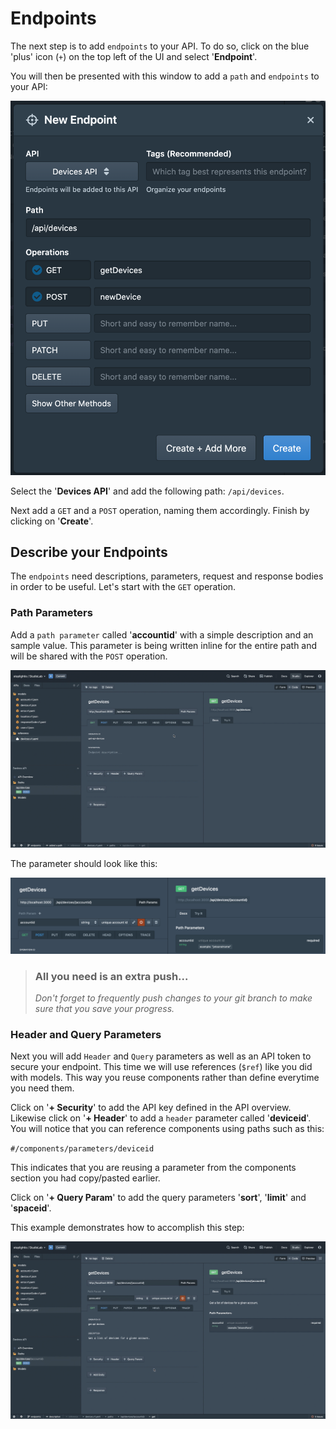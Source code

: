 # Endpoints

The next step is to add `endpoints` to your API. To do so, click on the blue 'plus' icon (`+`) on the top left of the UI and select '**Endpoint**'.

You will then be presented with this window to add a `path` and `endpoints` to your API:

![add endpoints](../../assets/images/addEndpoints.png)

Select the '**Devices API**' and add the following path: `/api/devices`.

Next add a `GET` and a `POST` operation, naming them accordingly. Finish by clicking on '**Create**'.

## Describe your Endpoints

The `endpoints` need descriptions, parameters, request and response bodies in order to be useful. Let's start with the `GET` operation.

### Path Parameters

Add a `path parameter` called '**accountid**' with a simple description and an sample value. This parameter is being written inline for the entire path and will be shared with the `POST` operation.

![path parameter](../../assets/images/pathParam.gif)

The parameter should look like this:

![sample path parameter](../../assets/images/samplePathParam.png)

<!-- theme: info -->

> ### All you need is an extra push...
>
> *Don't forget to frequently push changes to your git branch to make sure that you save your progress.*

### Header and Query Parameters

Next you will add `Header` and `Query` parameters as well as an API token to secure your endpoint. This time we will use references (`$ref`) like you did with models. This way you reuse components rather than define everytime you need them.

Click on '**+ Security**' to add the API key defined in the API overview. Likewise click on '**+ Header**' to add a `header` parameter called '**deviceid**'. You will notice that you can reference components using paths such as this:

`#/components/parameters/deviceid`

This indicates that you are reusing a parameter from the components section you had copy/pasted earlier.

Click on '**+ Query Param**' to add the query parameters '**sort**', '**limit**' and '**spaceid**'.

This example demonstrates how to accomplish this step:

![add parameters](../../assets/images/parameters.gif)



